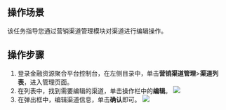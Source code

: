 ## 操作场景
该任务指导您通过营销渠道管理模块对渠道进行编辑操作。

## 操作步骤
1. 登录金融资源聚合平台控制台，在左侧目录中，单击**营销渠道管理**>**渠道列表**，进入管理页面。
2. 在列表中，找到需要编辑的渠道，单击操作栏中的**编辑**。
![](https://main.qcloudimg.com/raw/0a838589b374824710d104f094781ffe.png)
3. 在弹出框中，编辑渠道信息，单击**确认**即可。
![](https://main.qcloudimg.com/raw/b54cbbc12aa28db1e6ba5042f8a7ad2e.png)
